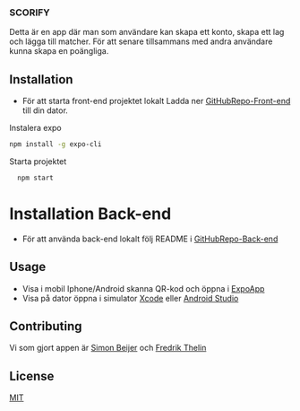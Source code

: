 ### SCORIFY

Detta är en app där man som användare kan skapa ett konto, skapa ett lag och lägga till matcher.
För att senare tillsammans med andra användare kunna skapa en poängliga.

## Installation

- För att starta front-end projektet lokalt
  Ladda ner [GitHubRepo-Front-end](https://github.com/FThelin/mitt-lag---frontend) till din dator.

Instalera expo

```bash
npm install -g expo-cli
```

Starta projektet

```bash
  npm start
```

# Installation Back-end

- För att använda back-end lokalt följ README i [GitHubRepo-Back-end](https://github.com/FThelin/mitt-lag---backend)

## Usage

- Visa i mobil Iphone/Android skanna QR-kod och öppna i [ExpoApp](https://expo.io/tools)
- Visa på dator öppna i simulator [Xcode](https://developer.apple.com/xcode/) eller [Android Studio](https://developer.android.com/studio)

## Contributing

Vi som gjort appen är [Simon Beijer](https://github.com/simonbeijer) och [Fredrik Thelin](https://github.com/FThelin)

## License

[MIT](https://choosealicense.com/licenses/mit/)
